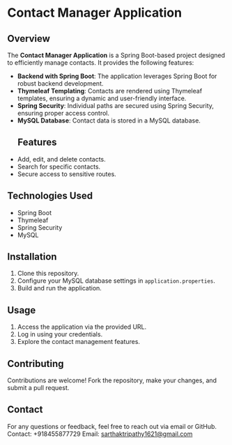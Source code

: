 # Contact Manager Application

## Overview
The **Contact Manager Application** is a Spring Boot-based project designed to efficiently manage contacts. It provides the following features:
- **Backend with Spring Boot**: The application leverages Spring Boot for robust backend development.
- **Thymeleaf Templating**: Contacts are rendered using Thymeleaf templates, ensuring a dynamic and user-friendly interface.
- **Spring Security**: Individual paths are secured using Spring Security, ensuring proper access control.
- **MySQL Database**: Contact data is stored in a MySQL database.
  ## Features
- Add, edit, and delete contacts.
- Search for specific contacts.
- Secure access to sensitive routes.

## Technologies Used
- Spring Boot
- Thymeleaf
- Spring Security
- MySQL
## Installation
1. Clone this repository.
2. Configure your MySQL database settings in `application.properties`.
3. Build and run the application.

## Usage
1. Access the application via the provided URL.
2. Log in using your credentials.
3. Explore the contact management features.

## Contributing
Contributions are welcome! Fork the repository, make your changes, and submit a pull request.
## Contact
For any questions or feedback, feel free to reach out via email or GitHub.
Contact: +918455877729
Email: sarthaktripathy1621@gmail.com

